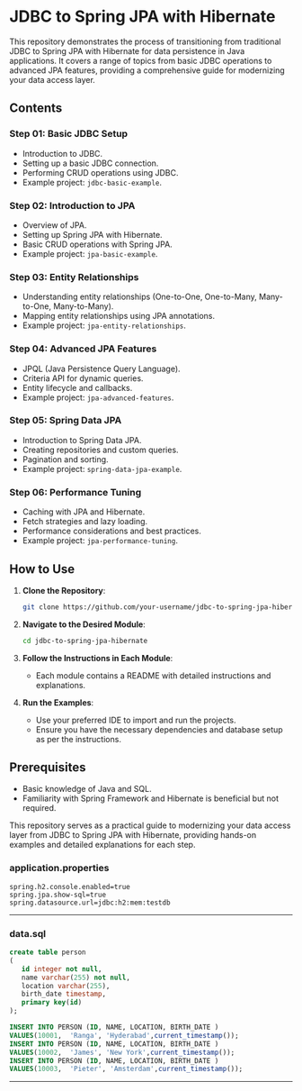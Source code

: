# JDBC to Spring JPA with Hibernate

This repository demonstrates the process of transitioning from traditional JDBC to Spring JPA with Hibernate for data persistence in Java applications. It covers a range of topics from basic JDBC operations to advanced JPA features, providing a comprehensive guide for modernizing your data access layer.

## Contents

### Step 01: Basic JDBC Setup

- Introduction to JDBC.
- Setting up a basic JDBC connection.
- Performing CRUD operations using JDBC.
- Example project: `jdbc-basic-example`.

### Step 02: Introduction to JPA

- Overview of JPA.
- Setting up Spring JPA with Hibernate.
- Basic CRUD operations with Spring JPA.
- Example project: `jpa-basic-example`.

### Step 03: Entity Relationships

- Understanding entity relationships (One-to-One, One-to-Many, Many-to-One, Many-to-Many).
- Mapping entity relationships using JPA annotations.
- Example project: `jpa-entity-relationships`.

### Step 04: Advanced JPA Features

- JPQL (Java Persistence Query Language).
- Criteria API for dynamic queries.
- Entity lifecycle and callbacks.
- Example project: `jpa-advanced-features`.

### Step 05: Spring Data JPA

- Introduction to Spring Data JPA.
- Creating repositories and custom queries.
- Pagination and sorting.
- Example project: `spring-data-jpa-example`.

### Step 06: Performance Tuning

- Caching with JPA and Hibernate.
- Fetch strategies and lazy loading.
- Performance considerations and best practices.
- Example project: `jpa-performance-tuning`.

## How to Use

1. **Clone the Repository**:
    ```bash
    git clone https://github.com/your-username/jdbc-to-spring-jpa-hibernate.git
    ```

2. **Navigate to the Desired Module**:
    ```bash
    cd jdbc-to-spring-jpa-hibernate
    ```

3. **Follow the Instructions in Each Module**:
   - Each module contains a README with detailed instructions and explanations.

4. **Run the Examples**:
   - Use your preferred IDE to import and run the projects.
   - Ensure you have the necessary dependencies and database setup as per the instructions.

## Prerequisites

- Basic knowledge of Java and SQL.
- Familiarity with Spring Framework and Hibernate is beneficial but not required.

This repository serves as a practical guide to modernizing your data access layer from JDBC to Spring JPA with Hibernate, providing hands-on examples and detailed explanations for each step.

### application.properties

```properties
spring.h2.console.enabled=true
spring.jpa.show-sql=true
spring.datasource.url=jdbc:h2:mem:testdb
```
---

### data.sql

```sql
create table person
(
   id integer not null,
   name varchar(255) not null,
   location varchar(255),
   birth_date timestamp,
   primary key(id)
);

INSERT INTO PERSON (ID, NAME, LOCATION, BIRTH_DATE ) 
VALUES(10001,  'Ranga', 'Hyderabad',current_timestamp());
INSERT INTO PERSON (ID, NAME, LOCATION, BIRTH_DATE ) 
VALUES(10002,  'James', 'New York',current_timestamp());
INSERT INTO PERSON (ID, NAME, LOCATION, BIRTH_DATE ) 
VALUES(10003,  'Pieter', 'Amsterdam',current_timestamp());

```
---
